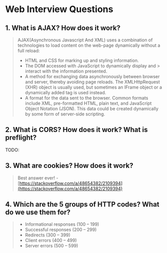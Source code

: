 # Web Interview Questions

## 1. What is AJAX? How does it work?

> AJAX(Asynchronous Javascript And XML) uses a combination of technologies to load content on the web-page dynamically  without a full reload:
> - HTML and CSS for marking up and styling information.
> - The DOM accessed with JavaScript to dynamically display and > interact with the information presented.
> - A method for exchanging data asynchronously between browser and server, thereby avoiding page reloads. The XMLHttpRequest (XHR) object is usually used, but sometimes an IFrame object or a dynamically added tag is used instead.
> - A format for the data sent to the browser. Common formats include XML, pre-formatted HTML, plain text, and JavaScript Object Notation (JSON). This data could be created dynamically by some form of server-side scripting.

## 2. What is CORS? How does it work? What is preflight?

TODO:

## 3. What are cookies? How does it work?

> Best answer ever! - [https://stackoverflow.com/a/48654382/2109394](https://stackoverflow.com/a/48654382/2109394)

## 4. Which are the 5 groups of HTTP codes? What do we use them for?

> - Informational responses (100 – 199)
> - Successful responses (200 – 299)
> - Redirects (300 – 399)
> - Client errors (400 – 499)
> - Server errors (500 – 599)
